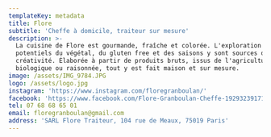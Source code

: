 ```yaml
---
templateKey: metadata
title: Flore
subtitle: 'Cheffe à domicile, traiteur sur mesure'
description: >-
  La cuisine de Flore est gourmande, fraîche et colorée. L'exploration des
  potentiels du végétal, du gluten free et des saisons y sont sources de
  créativité. Élaborée à partir de produits bruts, issus de l'agriculture
  biologique ou raisonnée, tout y est fait maison et sur mesure.
image: /assets/IMG_9784.JPG
logo: /assets/logo.jpg
instagram: 'https://www.instagram.com/floregranboulan/'
facebook: 'https://www.facebook.com/Flore-Granboulan-Cheffe-1929323917195601/'
tel: 07 68 68 65 01
email: floregranboulan@gmail.com
address: 'SARL Flore Traiteur, 104 rue de Meaux, 75019 Paris'
---
```


